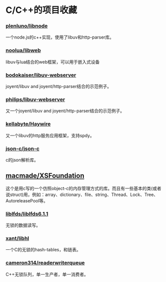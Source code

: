 # C/C++的项目收藏

### [plenluno/libnode](https://github.com/plenluno/libnode)
一个node.js的c++实现，使用了libuv和http-parser库。

### [noolua/libweb](https://github.com/noolua/libweb)
libuv与lua结合的web框架，可以用于嵌入式设备

### [bodokaiser/libuv-webserver](https://github.com/bodokaiser/libuv-webserver)
joyent/libuv and joyent/http-parser结合的示范例子。


### [philips/libuv-webserver](https://github.com/philips/libuv-webserver)
又一个joyent/libuv and joyent/http-parser结合的示范例子。

### [kellabyte/Haywire](https://github.com/kellabyte/Haywire)
又一个libuv的http服务应用框架，支持spdy。

### [json-c/json-c](https://github.com/json-c/json-c)
c的json解析库。

## [macmade/XSFoundation](https://github.com/macmade/XSFoundation)
这个是用c写的一个仿照object-c的内存管理方式的库。而且有一些基本的类(或者说struct)用，例如：array、dictionary、file、string、Thread、Lock、Tree、AutoreleasePool等。

### [liblfds/liblfds6.1.1](https://github.com/liblfds/liblfds6.1.1)
无锁的数据读写。

### [xant/libhl](https://github.com/xant/libhl)
一个C的无锁的hash-tables，和链表。

### [cameron314/readerwriterqueue](https://github.com/cameron314/readerwriterqueue)
C++无锁队列，单一生产者，单一消费者。

### []()

### []()

### []()

### []()

### []()

### []()